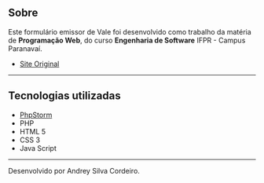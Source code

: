 ## Sobre

Este formulário emissor de Vale foi desenvolvido como trabalho da matéria de **Programação Web**, do curso **Engenharia de Software** IFPR - Campus Paranavaí.

- [Site Original](https://www.reciboonline.com.br/vale)

---

## Tecnologias utilizadas
- [PhpStorm](https://www.jetbrains.com/pt-br/phpstorm/)
- PHP
- HTML 5
- CSS 3
- Java Script

---

Desenvolvido por Andrey Silva Cordeiro.